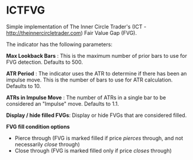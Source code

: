 # ICTFVG
Simple implementation of The Inner Circle Trader's (ICT - http://theinnercircletrader.com) Fair Value Gap (FVG).

The indicator has the following parameters:

**Max Lookback Bars** : This is the maximum number of prior bars to use for FVG detection. Defaults to 500.

**ATR Period** : The indicator uses the ATR to determine if there has been an impulse move. This is the number of bars to use for ATR calculation. Defaults to 10.

**ATRs in Impulse Move** : The number of ATRs in a single bar to be considered an "Impulse" move. Defaults to 1.1.

**Display / hide filled FVGs**: Display or hide FVGs that are considered filled.

**FVG fill condition options**
- Pierce through (FVG is marked filled if price _pierces_ through, and not necessarily _close_ through)
- Close through (FVG is marked filled only if price _closes_ through)
